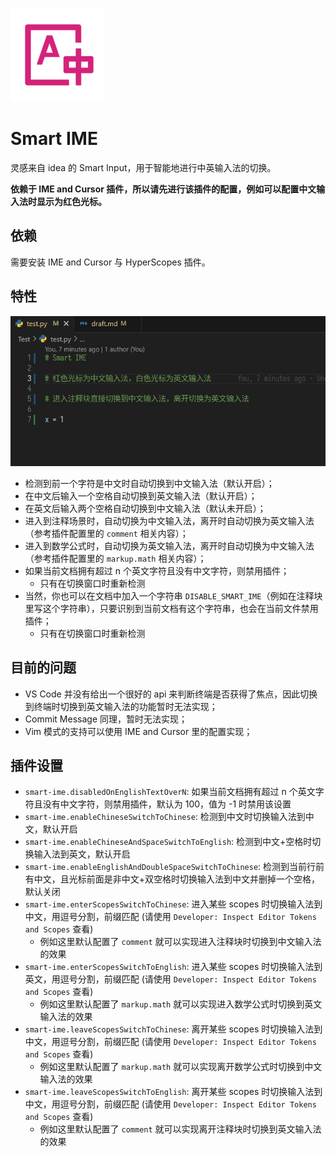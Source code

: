 ![](./icon.png)

# Smart IME

灵感来自 idea 的 Smart Input，用于智能地进行中英输入法的切换。

**依赖于 IME and Cursor 插件，所以请先进行该插件的配置，例如可以配置中文输入法时显示为红色光标。**

## 依赖

需要安装 IME and Cursor 与 HyperScopes 插件。

## 特性

![](./smart-ime.gif)

- 检测到前一个字符是中文时自动切换到中文输入法（默认开启）；
- 在中文后输入一个空格自动切换到英文输入法（默认开启）；
- 在英文后输入两个空格自动切换到中文输入法（默认未开启）；
- 进入到注释场景时，自动切换为中文输入法，离开时自动切换为英文输入法（参考插件配置里的 `comment` 相关内容）；
- 进入到数学公式时，自动切换为英文输入法，离开时自动切换为中文输入法（参考插件配置里的 `markup.math` 相关内容）；
- 如果当前文档拥有超过 n 个英文字符且没有中文字符，则禁用插件；
  - 只有在切换窗口时重新检测
- 当然，你也可以在文档中加入一个字符串 `DISABLE_SMART_IME`（例如在注释块里写这个字符串），只要识别到当前文档有这个字符串，也会在当前文件禁用插件；
  - 只有在切换窗口时重新检测

## 目前的问题

- VS Code 并没有给出一个很好的 api 来判断终端是否获得了焦点，因此切换到终端时切换到英文输入法的功能暂时无法实现；
- Commit Message 同理，暂时无法实现；
- Vim 模式的支持可以使用 IME and Cursor 里的配置实现；

## 插件设置

- `smart-ime.disabledOnEnglishTextOverN`: 如果当前文档拥有超过 n 个英文字符且没有中文字符，则禁用插件，默认为 100，值为 -1 时禁用该设置
- `smart-ime.enableChineseSwitchToChinese`: 检测到中文时切换输入法到中文，默认开启
- `smart-ime.enableChineseAndSpaceSwitchToEnglish`: 检测到中文+空格时切换输入法到英文，默认开启
- `smart-ime.enableEnglishAndDoubleSpaceSwitchToChinese`: 检测到当前行前有中文，且光标前面是非中文+双空格时切换输入法到中文并删掉一个空格，默认关闭
- `smart-ime.enterScopesSwitchToChinese`: 进入某些 scopes 时切换输入法到中文，用逗号分割，前缀匹配 (请使用 `Developer: Inspect Editor Tokens and Scopes` 查看)
  - 例如这里默认配置了 `comment` 就可以实现进入注释块时切换到中文输入法的效果
- `smart-ime.enterScopesSwitchToEnglish`: 进入某些 scopes 时切换输入法到英文，用逗号分割，前缀匹配 (请使用 `Developer: Inspect Editor Tokens and Scopes` 查看)
  - 例如这里默认配置了 `markup.math` 就可以实现进入数学公式时切换到英文输入法的效果
- `smart-ime.leaveScopesSwitchToChinese`: 离开某些 scopes 时切换输入法到中文，用逗号分割，前缀匹配 (请使用 `Developer: Inspect Editor Tokens and Scopes` 查看)
  - 例如这里默认配置了 `markup.math` 就可以实现离开数学公式时切换到中文输入法的效果
- `smart-ime.leaveScopesSwitchToEnglish`: 离开某些 scopes 时切换输入法到中文，用逗号分割，前缀匹配 (请使用 `Developer: Inspect Editor Tokens and Scopes` 查看)
  - 例如这里默认配置了 `comment` 就可以实现离开注释块时切换到英文输入法的效果
